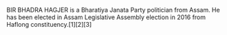 BIR BHADRA HAGJER is a Bharatiya Janata Party politician from Assam. He has been elected in Assam Legislative Assembly election in 2016 from Haflong constituency.[1][2][3]
